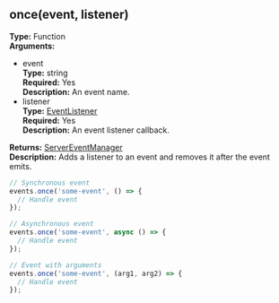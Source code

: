 ## once(event, listener)

**Type:** Function  
**Arguments:**
  - event  
    **Type:** string  
    **Required:** Yes  
    **Description:** An event name.
  - listener  
    **Type:** [EventListener](./eventlistener)  
    **Required:** Yes  
    **Description:** An event listener callback.

**Returns:** [ServerEventManager](./)  
**Description:** Adds a listener to an event and removes it after the event emits.

```ts
// Synchronous event
events.once('some-event', () => {
  // Handle event
});

// Asynchronous event
events.once('some-event', async () => {
  // Handle event
});

// Event with arguments
events.once('some-event', (arg1, arg2) => {
  // Handle event
});
```
